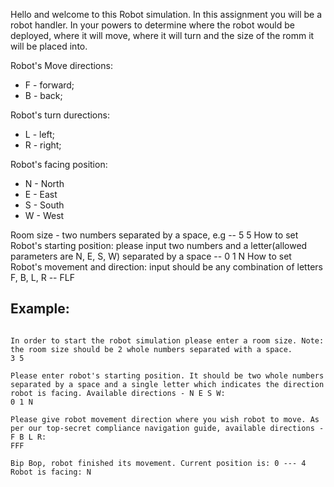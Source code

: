 Hello and welcome to this Robot simulation. 
In this assignment you will be a robot handler. In your powers to determine where the robot would be deployed, where it will move, where it will turn and the size of the romm it will be placed into. 

Robot's Move directions:
  * F - forward;
  * B - back;

Robot's turn durections:
  * L - left;
  * R - right;

Robot's facing position:
  * N - North  
  * E - East
  * S - South
  * W - West

Room size - two numbers separated by a space, e.g -- 5 5
How to set Robot's starting position: please input two numbers and a letter(allowed parameters are N, E, S, W) separated by a space -- 0 1 N 
How to set Robot's movement and direction: input should be any combination of letters F, B, L, R -- FLF

## Example:

````

In order to start the robot simulation please enter a room size. Note: the room size should be 2 whole numbers separated with a space.
3 5

Please enter robot's starting position. It should be two whole numbers separated by a space and a single letter which indicates the direction robot is facing. Available directions - N E S W: 
0 1 N

Please give robot movement direction where you wish robot to move. As per our top-secret compliance navigation guide, available directions - F B L R: 
FFF

Bip Bop, robot finished its movement. Current position is: 0 --- 4 Robot is facing: N
